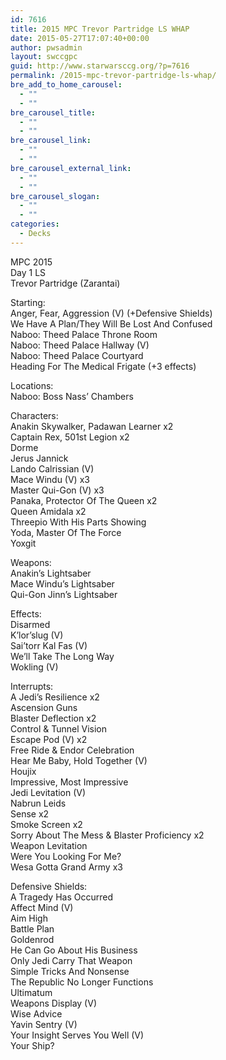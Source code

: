 ```yaml
---
id: 7616
title: 2015 MPC Trevor Partridge LS WHAP
date: 2015-05-27T17:07:40+00:00
author: pwsadmin
layout: swccgpc
guid: http://www.starwarsccg.org/?p=7616
permalink: /2015-mpc-trevor-partridge-ls-whap/
bre_add_to_home_carousel:
  - ""
  - ""
bre_carousel_title:
  - ""
  - ""
bre_carousel_link:
  - ""
  - ""
bre_carousel_external_link:
  - ""
  - ""
bre_carousel_slogan:
  - ""
  - ""
categories:
  - Decks
---
```

MPC 2015  
Day 1 LS  
Trevor Partridge (Zarantai)

Starting:  
Anger, Fear, Aggression (V) (+Defensive Shields)  
We Have A Plan/They Will Be Lost And Confused  
Naboo: Theed Palace Throne Room  
Naboo: Theed Palace Hallway (V)  
Naboo: Theed Palace Courtyard  
Heading For The Medical Frigate (+3 effects)

Locations:  
Naboo: Boss Nass&#8217; Chambers

Characters:  
Anakin Skywalker, Padawan Learner x2  
Captain Rex, 501st Legion x2  
Dorme  
Jerus Jannick  
Lando Calrissian (V)  
Mace Windu (V) x3  
Master Qui-Gon (V) x3  
Panaka, Protector Of The Queen x2  
Queen Amidala x2  
Threepio With His Parts Showing  
Yoda, Master Of The Force  
Yoxgit

Weapons:  
Anakin&#8217;s Lightsaber  
Mace Windu&#8217;s Lightsaber  
Qui-Gon Jinn&#8217;s Lightsaber

Effects:  
Disarmed  
K&#8217;lor&#8217;slug (V)  
Sai&#8217;torr Kal Fas (V)  
We&#8217;ll Take The Long Way  
Wokling (V)

Interrupts:  
A Jedi&#8217;s Resilience x2  
Ascension Guns  
Blaster Deflection x2  
Control & Tunnel Vision  
Escape Pod (V) x2  
Free Ride & Endor Celebration  
Hear Me Baby, Hold Together (V)  
Houjix  
Impressive, Most Impressive  
Jedi Levitation (V)  
Nabrun Leids  
Sense x2  
Smoke Screen x2  
Sorry About The Mess & Blaster Proficiency x2  
Weapon Levitation  
Were You Looking For Me?  
Wesa Gotta Grand Army x3

Defensive Shields:  
A Tragedy Has Occurred  
Affect Mind (V)  
Aim High  
Battle Plan  
Goldenrod  
He Can Go About His Business  
Only Jedi Carry That Weapon  
Simple Tricks And Nonsense  
The Republic No Longer Functions  
Ultimatum  
Weapons Display (V)  
Wise Advice  
Yavin Sentry (V)  
Your Insight Serves You Well (V)  
Your Ship?